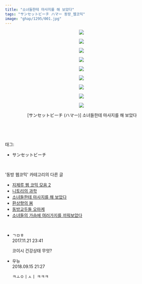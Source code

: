 ```yaml
---
title: "소녀들한테 마사지를 해 보았다"
tags: "サンセットビーチ ハマー 동방_웹코믹"
image: "ghap/1295/001.jpg"
---
```

<div class="article">
<p style="text-align: center; clear: none; float: none;"><img src="{{ site.nasurl }}/ghap/1295/001.jpg"/></p>
<p style="text-align: center; clear: none; float: none;"><img src="{{ site.nasurl }}/ghap/1295/002.jpg"/></p>
<p style="text-align: center; clear: none; float: none;"><img src="{{ site.nasurl }}/ghap/1295/003.jpg"/></p>
<p style="text-align: center; clear: none; float: none;"><img src="{{ site.nasurl }}/ghap/1295/004.jpg"/></p>
<p style="text-align: center; clear: none; float: none;"><img src="{{ site.nasurl }}/ghap/1295/005.jpg"/></p>
<p style="text-align: center; clear: none; float: none;"><img src="{{ site.nasurl }}/ghap/1295/006.jpg"/></p>
<p style="text-align: center; clear: none; float: none;"><img src="{{ site.nasurl }}/ghap/1295/007.jpg"/></p>
<p style="text-align: center; clear: none; float: none;"><img src="{{ site.nasurl }}/ghap/1295/008.jpg"/></p>
<p style="text-align: center; clear: none; float: none;"><img src="{{ site.nasurl }}/ghap/1295/009.jpg"/></p>
<p style="text-align: center; clear: none; float: none;"> [サンセットビーチ (ハマー)] 소녀들한테 마사지를 해 보았다</p>
<p><br/></p>
</div><br/>
<div class="tagTrail">
<p>태그: </p>
<ul>
<li>サンセットビーチ</li>
</ul>
</div><br/>
<div class="another">
<p>'동방 웹코믹' 카테고리의 다른 글</p>
<ul>
<li><a href="/2016-08-04-ghap_1340">지제루 웹 코믹 모음 2</a></li>
<li><a href="/2016-08-02-ghap_1303">니토리의 과학</a></li>
<li><a href="/2016-08-01-ghap_1295">소녀들한테 마사지를 해 보았다</a></li>
<li><a href="/2016-08-01-ghap_1291">환상향의 봄</a></li>
<li><a href="/2016-07-31-ghap_1261">동방교두돌 오마케</a></li>
<li><a href="/2016-07-31-ghap_1258">소녀들의 가슴에 여러가지를 끼워보았다</a></li>
</ul>
</div><br/>
<div class="cb_module cb_fluid">
<div class="cb_wrt cb_profile">
<div class="comment">
<ul>
<li class="cb_thumb_off" id="comment15134659">
<div class="cb_comment_area">
<div class="cb_info_area">
<div class="cb_section">
<span class="cb_nick_name">ㄱㅁㅎ</span>
</div>
<div class="cb_section">
<span class="cb_date">2017.11.21 23:41 </span>
</div>
</div>
<div class="cb_dsc_comment">
<p class="cb_dsc">
											코이시 건강상태 무엇?
										</p>
</div>
</div></li>
<li class="cb_thumb_off" id="comment15333536">
<div class="cb_comment_area">
<div class="cb_info_area">
<div class="cb_section">
<span class="cb_nick_name">우뉴</span>
</div>
<div class="cb_section">
<span class="cb_date">2018.09.15 21:27 </span>
</div>
</div>
<div class="cb_dsc_comment">
<p class="cb_dsc">
											ㅋㅗㅇㅣㅅㅣ ㅋㅋㅋ
										</p>
</div>
</div></li>
</ul>
</div>
</div><!-- commentList close -->
</div><br/>
